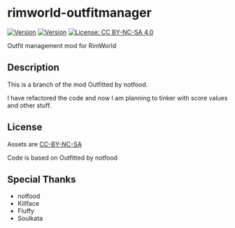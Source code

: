 # rimworld-outfitmanager

[![Version](https://img.shields.io/badge/Rimworld-1.1-green.svg)](http://rimworldgame.com/)
[![Version](https://img.shields.io/badge/Rimworld-1.2-green.svg)](http://rimworldgame.com/)
[![License: CC BY-NC-SA 4.0](https://img.shields.io/badge/License-CC%20BY--NC--SA%204.0-blue.svg)](http://creativecommons.org/licenses/by-nc-sa/4.0/)

Outfit management mod for RimWorld

## Description
This is a branch of the mod Outfitted by notfood.

I have refactored the code and now I am planning to tinker with score values and other stuff.

## License
Assets are [CC-BY-NC-SA](https://creativecommons.org/licenses/by-nc-sa/4.0/)

Code is based on Outfitted by notfood

## Special Thanks
- notfood
- Killface
- Fluffy
- Soulkata